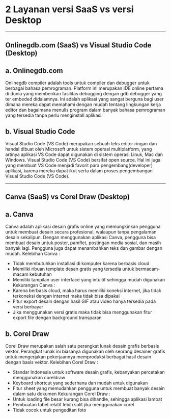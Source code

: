 # **2 Layanan versi SaaS vs versi Desktop**
----------------------------------------------------------------

Onlinegdb.com (SaaS) vs Visual Studio Code (Desktop)
------------------------
a. Onlinegdb.com
--------------
Onlinegdb compiler adalah tools untuk compiler dan debugger untuk berbagai bahasa pemrograman. Platform ini merupakan IDE online pertama di dunia yang memberikan fasilitas debugging dengan gdb debugger yang ter embeded didalamnya. Ini adalah aplikasi yang sangat berguna bagi user dimana mereka dapat memahami dengan mudah tentang lingkungan kerja editor dan bagaimana menulis program dalam banyak bahasa pemrograman yang tersedia tanpa perlu menginstall aplikasi. 

b. Visual Studio Code
----------
Visual Studio Code (VS Code) merupakan sebuah teks editor ringan dan handal dibuat oleh Microsoft untuk sistem operasi multiplatform, yang artinya aplikasi VS Code dapat digunakan di sistem operasi Linuk, Mac dan Windows. Visual Studio Code (VS Code) bersifat open source. Hal ini juga yang membuat VS Code menjadi favorit para pengembang(developer) aplikasi, karena mereka dapat ikut serta  dalam proses pengembangan Visual Studio Code (VS Code).

----------------------------------------------------------------

Canva (SaaS) vs Corel Draw (Desktop)
------------------------
a. Canva
--------------
Canva adalah aplikasi desain grafis online yang memungkinkan pengguna untuk membuat desain secara profesional, walaupun tanpa pengalaman desain sekalipun. Dengan menggunakan aplikasi Canva, pengguna bisa membuat desain untuk poster, pamflet, postingan media sosial, dan masih banyak lagi. Pengguna juga dapat menambahkan teks dan gambar dengan mudah.
Kelebihan Canva :
- Tidak membutuhkan installasi di komputer karena berbasis cloud
- Memiliki ribuan template desan gratis yang tersedia untuk bermacam-macam kebutuhan
- Memiliki tampilan user interface yang intuitif sehingga mudah digunakan 
Kekurangan Canva :
- Karena berbasis cloud, maka harus memiliki koneksi internet, jika tidak terkoneksi dengan internet maka tidak bisa dipakai
- Fitur export desain dengan hasil GIF atau video hanya tersedia pada versi berbayar
- Jika menggunakan versi gratis maka tidak bisa menggunakan fitur export file dengan background transparan

b. Corel Draw
----------
Corel Draw merupakan salah satu perangkat lunak desain grafis berbasis vektor. Perangkat lunak ini biasanya digunakan oleh seorang desainer grafis untuk mengerjakan pekerjaannya memproduksi berbagai hasil desain dengan basis vektor.
Kelebihan Corel Draw :
- Standar Indonesia untuk software desain grafis, kebanyakan percetakan menggunakan coreldraw
- Keyboard shortcut yang sederhana dan mudah untuk digunakan
- Fitur sheet yang memudahkan pengguna untuk membuat banyak desain dalam satu dokumen
Kekurangan Corel Draw :
- Untuk loading file besar kurang bisa dihandle, sehingga aplikasi lambat
- Pembuatan tabel relatif lebih sulit jika menggunakan corel
- Tidak cocok untuk pengeditan foto